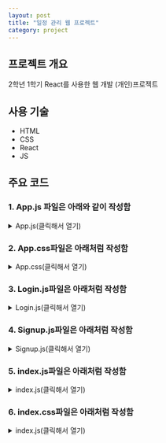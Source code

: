 ```yaml
---
layout: post
title: "일정 관리 웹 프로젝트"
category: project
---
```


## 프로젝트 개요
2학년 1학기 React를 사용한 웹 개발 (개인)프로젝트

## 사용 기술
- HTML
- CSS
- React
- JS

## 주요 코드
### 1. App.js 파일은 아래와 같이 작성함

<details>
<summary>App.js(클릭해서 열기)</summary>
  <script src="https://gist.github.com/jjoon1234/9d79a8f6e98f3dce63d6f9ec7ea124c9.js"></script>
</details>


### 2. App.css파일은 아래처럼 작성함

<details>
<summary>App.css(클릭해서 열기)</summary>
  <script src="https://gist.github.com/jjoon1234/6551d54f75d9f799e3cf7c996d0aa286.js"></script>
</details>


### 3. Login.js파일은 아래처럼 작성함

<details>
<summary>Login.js(클릭해서 열기)</summary>
  <script src="https://gist.github.com/jjoon1234/065d807148e0d83692eadc42f9f4d4f7.js"></script>
</details>

### 4. Signup.js파일은 아래처럼 작성함

<details>
<summary>Signup.js(클릭해서 열기)</summary>
  <script src="https://gist.github.com/jjoon1234/68912f478a663b102b341f2f8d5f96e8.js"></script>
</details>

### 5. index.js파일은 아래처럼 작성함

<details>
<summary>index.js(클릭해서 열기)</summary>
</details>

### 6. index.css파일은 아래처럼 작성함

<details>
<summary>index.js(클릭해서 열기)</summary>
</details>
